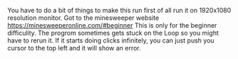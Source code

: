 You have to do a bit of things to make this run first of all run it on 1920x1080 resolution monitor. Got to the minesweeper website https://minesweeperonline.com/#beginner This is only for the beginner difficulity. The progrom sometimes gets stuck on the Loop so you might have to rerun it. If it starts doing clicks infinitely, you can just push you cursor to the top left and it will show an error.
